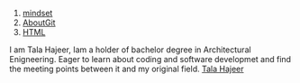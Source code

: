 


1. [mindset](read01a.md)
2. [AboutGit](read02b.md)
3. [HTML](read03a.md)

I am Tala Hajeer, Iam a holder of bachelor degree in Architectural Enigneering. Eager to learn about coding and software developmet and find the meeting points between it and my original field.
[Tala Hajeer](https://github.com/talahajeer) 
